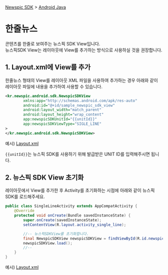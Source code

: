 [Newspic SDK](../README.md) > [Android Java](ANDROID_JAVA.md)

# 한줄뉴스

콘텐츠를 한줄로 보여주는 뉴스픽 SDK View입니다.<br>
뉴스픽SDK View는 레이아웃에 View를 추가하는 방식으로 사용하실 것을 권장합니다.

## 1. Layout.xml에 View를 추가

한줄뉴스 형태의 View를 레이아웃 XML 파일을 사용하여 추가하는 경우 아래와 같이 레이아웃 파일에 내용을 추가하여 사용할 수 있습니다.

```xml
<kr.newspic.android.sdk.NewspicSDKView
        xmlns:app="http://schemas.android.com/apk/res-auto"
        android:id="@+id/sample_newspic_sdk_view"
        android:layout_width="match_parent"
        android:layout_height="wrap_content"
        app:newspicSDKUnitId="{{unitId}}"
        app:newspicSDKViewType="SIGLE_LINE"
>
</kr.newspic.android.sdk.NewspicSDKView>
```

예시) [Layout.xml](../NewspicSDKExampleAndroidJava/app/src/main/res/layout/activity_single_line.xml#L25-L31)

`{{unitId}}`는 뉴스픽 SDK를 사용하기 위해 발급받은 UNIT ID를 입력해주시면 됩니다.

## 2. 뉴스픽 SDK View 초기화

레이아웃에서 View를 추가한 후 Activity를 초기화하는 시점에 아래와 같이 뉴스픽 SDK를 로드해주세요.

```java
public class SingleLineActivity extends AppCompatActivity {
    @Override
    protected void onCreate(Bundle savedInstanceState) {
        super.onCreate(savedInstanceState);
        setContentView(R.layout.activity_single_line);

        //-- 뉴스픽SDKView를 초기화합니다.
        final NewspicSDKView newspicSDKView = findViewById(R.id.newspic_sdk_single_line);
        newspicSDKView.load();
        //--
    }
}
```
예시) [Layout.xml](../NewspicSDKExampleAndroidJava/app/src/main/java/kr/newspic/sdksample/activity/SingleLineActivity.java#L15-L16)
